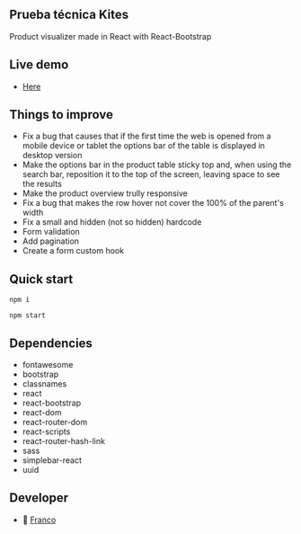 ## Prueba técnica Kites

Product visualizer made in React with React-Bootstrap

## Live demo
* [Here](https://francospatz.github.io/prueba-tecnica-kites-react-bootstrap/ ":)")

## Things to improve

- Fix a bug that causes that if the first time the web is opened from a mobile device or tablet the options bar of the table is displayed in desktop version
- Make the options bar in the product table sticky top and, when using the search bar, reposition it to the top of the screen, leaving space to see the results
- Make the product overview trully responsive
- Fix a bug that makes the row hover not cover the 100% of the parent's width
- Fix a small and hidden (not so hidden) hardcode
- Form validation
- Add pagination
- Create a form custom hook 

## Quick start
```
npm i 
```
```
npm start
```
## Dependencies

-    fontawesome
-    bootstrap
-    classnames
-    react
-    react-bootstrap
-    react-dom
-    react-router-dom
-    react-scripts
-    react-router-hash-link
-    sass
-    simplebar-react
-    uuid

## Developer
* 🎸 [Franco](https://github.com/francospatz "Franco")
